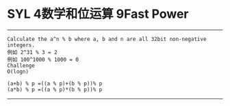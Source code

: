 # SYL 4数学和位运算 9Fast Power

---

```
Calculate the a^n % b where a, b and n are all 32bit non-negative integers.
例如 2^31 % 3 = 2
例如 100^1000 % 1000 = 0
Challenge
O(logn)

(a+b) % p =((a % p)+(b % p))% p
(a*b) % p =((a % p)*(b % p))% p

```

---